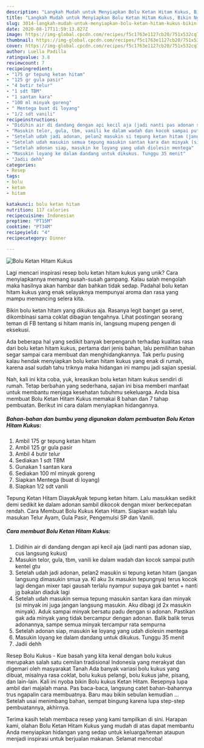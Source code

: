 ```yaml
---
description: "Langkah Mudah untuk Menyiapkan Bolu Ketan Hitam Kukus, Bikin Ngiler"
title: "Langkah Mudah untuk Menyiapkan Bolu Ketan Hitam Kukus, Bikin Ngiler"
slug: 3014-langkah-mudah-untuk-menyiapkan-bolu-ketan-hitam-kukus-bikin-ngiler
date: 2020-08-17T11:59:13.827Z
image: https://img-global.cpcdn.com/recipes/f5c1763e1127cb20/751x532cq70/bolu-ketan-hitam-kukus-foto-resep-utama.jpg
thumbnail: https://img-global.cpcdn.com/recipes/f5c1763e1127cb20/751x532cq70/bolu-ketan-hitam-kukus-foto-resep-utama.jpg
cover: https://img-global.cpcdn.com/recipes/f5c1763e1127cb20/751x532cq70/bolu-ketan-hitam-kukus-foto-resep-utama.jpg
author: Luella Padilla
ratingvalue: 3.8
reviewcount: 7
recipeingredient:
- "175 gr tepung ketan hitam"
- "125 gr gula pasir"
- "4 butir telur"
- "1 sdt TBM"
- "1 santan kara"
- "100 ml minyak goreng"
- " Mentega buat di loyang"
- "1/2 sdt vanili"
recipeinstructions:
- "Didihin air di dandang dengan api kecil aja (jadi nanti pas adonan siap, cus langsung kukus)"
- "Masukin telor, gula, tbm, vanili ke dalam wadah dan kocok sampai putih kentel gtu"
- "Setelah udah jadi adonan, pelan2 masukin si tepung ketan hitam (jangan langsung dimasukin smua ya. Kl aku 3x masukin tepungnya) terus kocok lagi dengan mixer tapi gausah terlalu nyampur supaya gak bantet + nanti jg bakalan diaduk lagi"
- "Setelah udah masukin semua tepung masukin santan kara dan minyak (si minyak ini juga jangan langsung masukin. Aku dibagi jd 2x masukin minyak). Aduk sampai minyak bersatu padu dengan si adonan. Pastikan gak ada minyak yang tidak bercampur dengan adonan. Balik balik terus adonannya, sampe semua minyak tercampur rata sempurna"
- "Setelah adonan siap, masukin ke loyang yang udah diolesin mentega"
- "Masukin loyang ke dalam dandang untuk dikukus. Tunggu 35 menit"
- "Jadii dehh"
categories:
- Resep
tags:
- bolu
- ketan
- hitam

katakunci: bolu ketan hitam 
nutrition: 117 calories
recipecuisine: Indonesian
preptime: "PT15M"
cooktime: "PT34M"
recipeyield: "4"
recipecategory: Dinner

---
```



![Bolu Ketan Hitam Kukus](https://img-global.cpcdn.com/recipes/f5c1763e1127cb20/751x532cq70/bolu-ketan-hitam-kukus-foto-resep-utama.jpg)

Lagi mencari inspirasi resep bolu ketan hitam kukus yang unik? Cara menyiapkannya memang susah-susah gampang. Kalau salah mengolah maka hasilnya akan hambar dan bahkan tidak sedap. Padahal bolu ketan hitam kukus yang enak selayaknya mempunyai aroma dan rasa yang mampu memancing selera kita.

Bikin bolu ketan hitam yang dikukus aja. Rasanya legit banget ga seret, dikombinasi sama coklat dibagian tengahnya. Lihat postingan seorang teman di FB tentang si hitam manis ini, langsung mupeng pengen di eksekusi.

Ada beberapa hal yang sedikit banyak berpengaruh terhadap kualitas rasa dari bolu ketan hitam kukus, pertama dari jenis bahan, lalu pemilihan bahan segar sampai cara membuat dan menghidangkannya. Tak perlu pusing kalau hendak menyiapkan bolu ketan hitam kukus yang enak di rumah, karena asal sudah tahu triknya maka hidangan ini mampu jadi sajian spesial.


Nah, kali ini kita coba, yuk, kreasikan bolu ketan hitam kukus sendiri di rumah. Tetap berbahan yang sederhana, sajian ini bisa memberi manfaat untuk membantu menjaga kesehatan tubuhmu sekeluarga. Anda bisa membuat Bolu Ketan Hitam Kukus memakai 8 bahan dan 7 tahap pembuatan. Berikut ini cara dalam menyiapkan hidangannya.

<!--inarticleads1-->

##### Bahan-bahan dan bumbu yang digunakan dalam pembuatan Bolu Ketan Hitam Kukus:

1. Ambil 175 gr tepung ketan hitam
1. Ambil 125 gr gula pasir
1. Ambil 4 butir telur
1. Sediakan 1 sdt TBM
1. Gunakan 1 santan kara
1. Sediakan 100 ml minyak goreng
1. Siapkan  Mentega (buat di loyang)
1. Siapkan 1/2 sdt vanili


Tepung Ketan Hitam DiayakAyak tepung ketan hitam. Lalu masukkan sedikit demi sedikit ke dalam adonan sambil dikocok dengan mixer berkecepatan rendah. Cara Membuat Bolu Kukus Ketan Hitam. Siapkan wadah lalu masukan Telur Ayam, Gula Pasir, Pengemulsi SP dan Vanili. 

<!--inarticleads2-->

##### Cara membuat Bolu Ketan Hitam Kukus:

1. Didihin air di dandang dengan api kecil aja (jadi nanti pas adonan siap, cus langsung kukus)
1. Masukin telor, gula, tbm, vanili ke dalam wadah dan kocok sampai putih kentel gtu
1. Setelah udah jadi adonan, pelan2 masukin si tepung ketan hitam (jangan langsung dimasukin smua ya. Kl aku 3x masukin tepungnya) terus kocok lagi dengan mixer tapi gausah terlalu nyampur supaya gak bantet + nanti jg bakalan diaduk lagi
1. Setelah udah masukin semua tepung masukin santan kara dan minyak (si minyak ini juga jangan langsung masukin. Aku dibagi jd 2x masukin minyak). Aduk sampai minyak bersatu padu dengan si adonan. Pastikan gak ada minyak yang tidak bercampur dengan adonan. Balik balik terus adonannya, sampe semua minyak tercampur rata sempurna
1. Setelah adonan siap, masukin ke loyang yang udah diolesin mentega
1. Masukin loyang ke dalam dandang untuk dikukus. Tunggu 35 menit
1. Jadii dehh


Resep Bolu Kukus - Kue basah yang kita kenal dengan bolu kukus merupakan salah satu cemilan tradisional Indonesia yang merakyat dan digemari oleh masyarakat Tanah Ada banyak variasi bolu kukus yang dibuat, misalnya rasa coklat, bolu kukus pelangi, bolu kukus jahe, pisang, dan lain-lain. Kali ini nyoba bikin Bolu kukus Ketan Hitam. Resepnya lupa ambil dari majalah mana. Pas baca-baca, langsung catet bahan-bahannya trus ngapalin cara membuatnya. Baru mau bikin sebulan kemudian … Setelah usai menimbang bahan, sempat bingung karena lupa step-step pembuatannya, akhirnya. 

Terima kasih telah membaca resep yang kami tampilkan di sini. Harapan kami, olahan Bolu Ketan Hitam Kukus yang mudah di atas dapat membantu Anda menyiapkan hidangan yang sedap untuk keluarga/teman ataupun menjadi inspirasi untuk berjualan makanan. Selamat mencoba!
